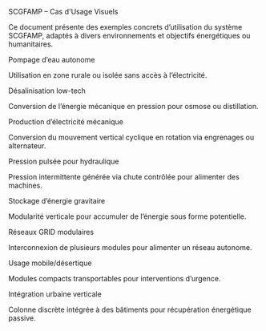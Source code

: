 SCGFAMP – Cas d'Usage Visuels

Ce document présente des exemples concrets d’utilisation du système SCGFAMP, adaptés à divers environnements et objectifs énergétiques ou humanitaires.

Pompage d’eau autonome

Utilisation en zone rurale ou isolée sans accès à l’électricité.

Désalinisation low-tech

Conversion de l’énergie mécanique en pression pour osmose ou distillation.

Production d’électricité mécanique

Conversion du mouvement vertical cyclique en rotation via engrenages ou alternateur.

Pression pulsée pour hydraulique

Pression intermittente générée via chute contrôlée pour alimenter des machines.

Stockage d’énergie gravitaire

Modularité verticale pour accumuler de l’énergie sous forme potentielle.

Réseaux GRID modulaires

Interconnexion de plusieurs modules pour alimenter un réseau autonome.

Usage mobile/désertique

Modules compacts transportables pour interventions d’urgence.

Intégration urbaine verticale

Colonne discrète intégrée à des bâtiments pour récupération énergétique passive.